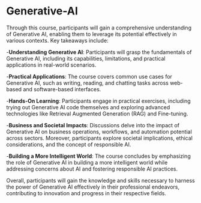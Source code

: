 # Generative-AI

Through this course, participants will gain a comprehensive understanding of Generative AI, enabling them to leverage its potential effectively in various contexts. Key takeaways include:

-**Understanding Generative AI**: Participants will grasp the fundamentals of Generative AI, including its capabilities, limitations, and practical applications in real-world scenarios.

-**Practical Applications**: The course covers common use cases for Generative AI, such as writing, reading, and chatting tasks across web-based and software-based interfaces.

-**Hands-On Learning**: Participants engage in practical exercises, including trying out Generative AI code themselves and exploring advanced technologies like Retrieval Augmented Generation (RAG) and Fine-tuning.

-**Business and Societal Impacts**: Discussions delve into the impact of Generative AI on business operations, workflows, and automation potential across sectors. Moreover, participants explore societal implications, ethical considerations, and the concept of responsible AI.

-**Building a More Intelligent World**: The course concludes by emphasizing the role of Generative AI in building a more intelligent world while addressing concerns about AI and fostering responsible AI practices.

Overall, participants will gain the knowledge and skills necessary to harness the power of Generative AI effectively in their professional endeavors, contributing to innovation and progress in their respective fields.
